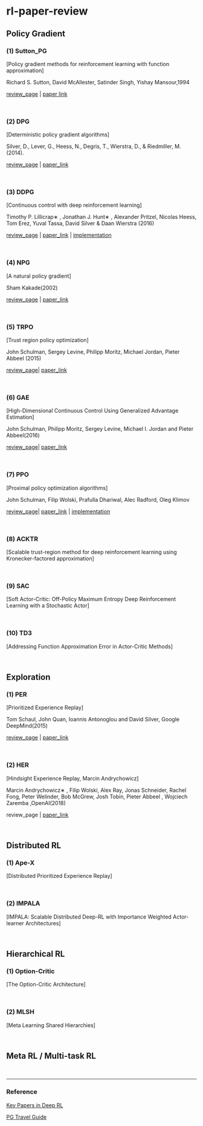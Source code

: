 # rl-paper-review



## Policy Gradient

### (1) Sutton_PG

[Policy gradient methods for reinforcement learning with function approximation]

Richard S. Sutton, David McAllester, Satinder Singh, Yishay Mansour,1994

[review_page](./reviews/Sutton_PG.md)	|   [paper link](http://papers.nips.cc/paper/1713-policy-gradient-methods-for-reinforcement-learning-with-function-approximation.pdf)

<br/>

### (2) DPG

[Deterministic policy gradient algorithms]

Silver, D., Lever, G., Heess, N., Degris, T., Wierstra, D., & Riedmiller, M. (2014).

[review_page](./reviews/DPG.md)  |  [paper_link](http://proceedings.mlr.press/v32/silver14.pdf)

<br/>

### (3) DDPG

[Continuous control with deep reinforcement learning]

Timothy P. Lillicrap∗ , Jonathan J. Hunt∗ , Alexander Pritzel, Nicolas Heess, Tom Erez, Yuval Tassa, David Silver & Daan Wierstra (2016)

[review_page](./reviews/DDPG.md)  |  [paper_link](https://arxiv.org/pdf/1509.02971.pdf)  | [implementation](https://github.com/CUN-bjy/walkyto-ddpg)

<br/>

### (4) NPG

[A natural policy gradient]

Sham Kakade(2002)

[review_page](./reviews/NPG.md)  |  [paper_link](https://papers.nips.cc/paper/2073-a-natural-policy-gradient.pdf)

<br/>

### (5) TRPO

[Trust region policy optimization]

John Schulman, Sergey Levine, Philipp Moritz, Michael Jordan, Pieter Abbeel (2015)

[review_page](./reviews/TRPO.md)| [paper_link](https://arxiv.org/pdf/1502.05477.pdf)

<br/>

### (6) GAE

[High-Dimensional Continuous Control Using Generalized Advantage Estimation]

John Schulman, Philipp Moritz, Sergey Levine, Michael I. Jordan and Pieter Abbeel(2016)

[review_page](./reviews/GAE.md)| [paper_link](https://arxiv.org/pdf/1506.02438.pdf)

<br/>

### (7) PPO

[Proximal policy optimization algorithms]

John Schulman, Filip Wolski, Prafulla Dhariwal, Alec Radford, Oleg Klimov

[review_page](./reviews/PPO.md)| [paper_link](https://arxiv.org/pdf/1707.06347.pdf) | [implementation](https://github.com/CUN-bjy/gym-ppo-keras)

</br>

### (8) ACKTR

[Scalable trust-region method for deep reinforcement learning using Kronecker-factored approximation]

<br/>

### (9) SAC
[Soft Actor-Critic: Off-Policy Maximum Entropy Deep Reinforcement Learning with a Stochastic Actor]

</br>

### (10) TD3

[Addressing Function Approximation Error in Actor-Critic Methods]

</br>

## Exploration

### (1) PER

[Prioritized Experience Replay]

Tom Schaul, John Quan, Ioannis Antonoglou and David Silver, Google DeepMind(2015)

[review_page](./reviews/PER.md) | [paper_link](https://arxiv.org/pdf/1511.05952.pdf) 

</br>

### (2) HER

[Hindsight Experience Replay, Marcin Andrychowicz]

Marcin Andrychowicz∗ , Filip Wolski, Alex Ray, Jonas Schneider, Rachel Fong, Peter Welinder, Bob McGrew, Josh Tobin, Pieter Abbeel , Wojciech Zaremba ,OpenAI(2018)

review_page | [paper_link](https://arxiv.org/pdf/1707.01495.pdf)

</br>

## Distributed RL

### (1) Ape-X

[Distributed Prioritized Experience Replay]

</br>

### (2) IMPALA

[IMPALA: Scalable Distributed Deep-RL with Importance Weighted Actor-learner Architectures]

</br>

## Hierarchical RL

### (1) Option-Critic

[The Option-Critic Architecture]

</br>

### (2) MLSH

[Meta Learning Shared Hierarchies]

</br>

## Meta RL / Multi-task RL

</br>

---

### Reference

[Key Papers in Deep RL](https://spinningup.openai.com/en/latest/spinningup/keypapers.html#id106)

[PG Travel Guide](https://reinforcement-learning-kr.github.io/2018/06/29/0_pg-travel-guide/)